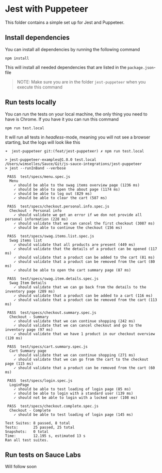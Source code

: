 # Jest with Puppeteer
This folder contains a simple set up for Jest and Puppeteer.

## Install dependencies
You can install all dependencies by running the following command

    npm install
    
This will install all needed dependencies that are listed in the `package.json`-file

> NOTE: Make sure you are in the folder `jest-puppeteer` when you execute this command

## Run tests locally
You can run the tests on your local machine, the only thing you need to have is Chrome. If you have it you can run this command

    npm run test.local

It will run all tests in *headless*-mode, meaning you will not see a browser starting, but the logs will look like this


```log
➜  jest-puppeteer git:(feat/jest-puppeteer) ✗ npm run test.local

> jest-puppeteer-examples@1.0.0 test.local /Users/wimselles/Sauce/Git/js-sauce-integrations/jest-puppeteer
> jest --runInBand --verbose

 PASS  test/specs/menu.spec.js
  Menu
    ✓ should be able to the swag items overview page (1236 ms)
    ✓ should be able to open the about page (1174 ms)
    ✓ should be able to log out (829 ms)
    ✓ should be able to clear the cart (587 ms)

 PASS  test/specs/checkout.personal.info.spec.js
  Checkout - Personal info
    ✓ should validate we get an error if we don not provide all personal information (228 ms)
    ✓ should validate that we can cancel the first checkout (3087 ms)
    ✓ should be able to continue the checkout (156 ms)

 PASS  test/specs/swag.items.list.spec.js
  Swag items list
    ✓ should validate that all products are present (449 ms)
    ✓ should validate that the details of a product can be opened (117 ms)
    ✓ should validate that a product can be added to the cart (81 ms)
    ✓ should validate that a product can be removed from the cart (80 ms)
    ✓ should be able to open the cart summary page (87 ms)

 PASS  test/specs/swag.item.details.spec.js
  Swag Item Details
    ✓ should validate that we can go back from the details to the inventory page (289 ms)
    ✓ should validate that a product can be added to a cart (116 ms)
    ✓ should validate that a product can be removed from the cart (113 ms)

 PASS  test/specs/checkout.summary.spec.js
  Checkout - Summary
    ✓ should validate that we can continue shopping (242 ms)
    ✓ should validate that we can cancel checkout and go to the inventory page (97 ms)
    ✓ should validate that we have 1 product in our checkout overview (120 ms)

 PASS  test/specs/cart.summary.spec.js
  Cart Summary page
    ✓ should validate that we can continue shopping (271 ms)
    ✓ should validate that we can go from the cart to the checkout page (115 ms)
    ✓ should validate that a product can be removed from the cart (60 ms)

 PASS  test/specs/login.spec.js
  LoginPage
    ✓ should be able to test loading of login page (85 ms)
    ✓ should be able to login with a standard user (139 ms)
    ✓ should not be able to login with a locked user (108 ms)

 PASS  test/specs/checkout.complete.spec.js
  Checkout - Complete
    ✓ should be able to test loading of login page (145 ms)

Test Suites: 8 passed, 8 total
Tests:       25 passed, 25 total
Snapshots:   0 total
Time:        12.195 s, estimated 13 s
Ran all test suites.
```

## Run tests on Sauce Labs
Will follow soon

